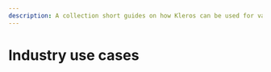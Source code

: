 ```yaml
---
description: A collection short guides on how Kleros can be used for various industries
---
```


# Industry use cases

